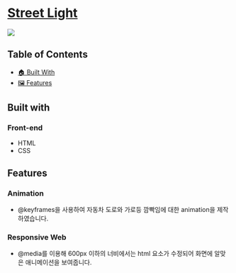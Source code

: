 <h1><a href="https://iamodh.github.io/street-light/">Street Light</a></h1>
<img src="https://github.com/iamodh/street-light/assets/68431235/3b3a12ab-2c54-4ed1-b789-1377e54d74c8">
<h2>Table of Contents</h2>
<ul>
  <a href="build-with"><li>🏠 Built With</li></a>
  <a href="features"><li>🖼️ Features</li></a>
</ul>
<h2 id="build-with">Built with</h2>
<h3>Front-end</h3>
<ul>
  <li>HTML</li>
  <li>CSS</span></li>
</ul>
<h2 id="features">Features</h2>
<h3>Animation</h3>
<ul>
  <li>@keyframes을 사용하여 자동차 도로와 가로등 깜빡임에 대한 animation을 제작하였습니다. </li>
</ul>
<h3>Responsive Web</h3>
<ul>
  <li>@media를 이용해 600px 이하의 너비에서는 html 요소가 수정되어 화면에 알맞은 애니메이션을 보여줍니다.</li>
</ul>
